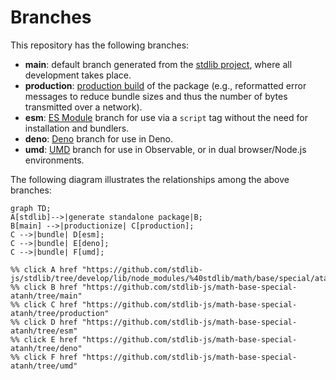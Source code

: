 <!--

@license Apache-2.0

Copyright (c) 2022 The Stdlib Authors.

Licensed under the Apache License, Version 2.0 (the "License");
you may not use this file except in compliance with the License.
You may obtain a copy of the License at

    http://www.apache.org/licenses/LICENSE-2.0

Unless required by applicable law or agreed to in writing, software
distributed under the License is distributed on an "AS IS" BASIS,
WITHOUT WARRANTIES OR CONDITIONS OF ANY KIND, either express or implied.
See the License for the specific language governing permissions and
limitations under the License.

-->

# Branches

This repository has the following branches:

-   **main**: default branch generated from the [stdlib project][stdlib-url], where all development takes place.
-   **production**: [production build][production-url] of the package (e.g., reformatted error messages to reduce bundle sizes and thus the number of bytes transmitted over a network).
-   **esm**: [ES Module][esm-url] branch for use via a `script` tag without the need for installation and bundlers.
-   **deno**: [Deno][deno-url] branch for use in Deno.
-   **umd**: [UMD][umd-url] branch for use in Observable, or in dual browser/Node.js environments.

The following diagram illustrates the relationships among the above branches:

```mermaid
graph TD;
A[stdlib]-->|generate standalone package|B;
B[main] -->|productionize| C[production];
C -->|bundle| D[esm];
C -->|bundle| E[deno];
C -->|bundle| F[umd];

%% click A href "https://github.com/stdlib-js/stdlib/tree/develop/lib/node_modules/%40stdlib/math/base/special/atanh"
%% click B href "https://github.com/stdlib-js/math-base-special-atanh/tree/main"
%% click C href "https://github.com/stdlib-js/math-base-special-atanh/tree/production"
%% click D href "https://github.com/stdlib-js/math-base-special-atanh/tree/esm"
%% click E href "https://github.com/stdlib-js/math-base-special-atanh/tree/deno"
%% click F href "https://github.com/stdlib-js/math-base-special-atanh/tree/umd"
```

[stdlib-url]: https://github.com/stdlib-js/stdlib/tree/develop/lib/node_modules/%40stdlib/math/base/special/atanh
[production-url]: https://github.com/stdlib-js/math-base-special-atanh/tree/production
[deno-url]: https://github.com/stdlib-js/math-base-special-atanh/tree/deno
[umd-url]: https://github.com/stdlib-js/math-base-special-atanh/tree/umd
[esm-url]: https://github.com/stdlib-js/math-base-special-atanh/tree/esm